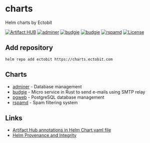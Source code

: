 # charts

Helm charts by Ectobit

[![Artifact HUB](https://img.shields.io/endpoint?url=https://artifacthub.io/badge/repository/ectobit)](https://artifacthub.io/packages/search?repo=ectobit)
[![adminer](https://github.com/ectobit/charts/actions/workflows/adminer.yml/badge.svg)](https://github.com/ectobit/charts/actions/workflows/adminer.yml)
[![budgie](https://github.com/ectobit/charts/actions/workflows/budgie.yml/badge.svg)](https://github.com/ectobit/charts/actions/workflows/budgie.yml)
[![budgie](https://github.com/ectobit/charts/actions/workflows/budgie.yml/badge.svg)](https://github.com/ectobit/charts/actions/workflows/budgie.yml)
[![rspamd](https://github.com/ectobit/charts/actions/workflows/rspamd.yml/badge.svg)](https://github.com/ectobit/charts/actions/workflows/rspamd.yml)
[![License](https://img.shields.io/badge/license-BSD--2--Clause--Patent-orange.svg)](https://github.com/ectobit/charts/blob/main/LICENSE)

## Add repository

`helm repo add ectobit https://charts.ectobit.com`

## Charts

- [adminer](adminer/README.md) - Database management
- [budgie](budgie/README.md) - Micro service in Rust to send e-mails using SMTP relay
- [pgweb](pgweb/README.md) - PostgreSQL database management
- [rspamd](rspamd/README.md) - Spam filtering system

## Links

- [Artifact Hub annotations in Helm Chart.yaml file](https://artifacthub.io/docs/topics/annotations/helm/)
- [Helm Provenance and Integrity](https://helm.sh/docs/topics/provenance/)

